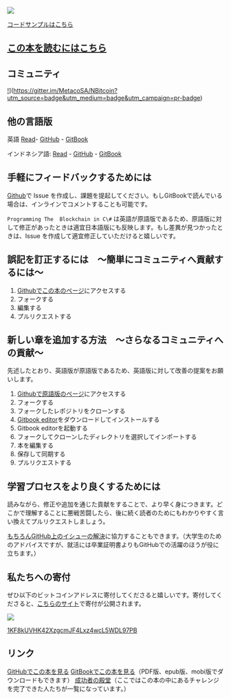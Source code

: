 ![](assets/ProgrammingBlockchain.png)

[コードサンプルはこちら](https://github.com/ProgrammingBlockchain/ProgrammingBlockchainCodeExamples/)

## [この本を読むにはこちら](https://programmingblockchain.gitbooks.io/programmingblockchain-japanese/content/)

## コミュニティ

[!](https://badges.gitter.im/MetacoSA/NBitcoin.svg)](<https://gitter.im/MetacoSA/NBitcoin?utm_source=badge&utm_medium=badge&utm_campaign=pr-badge>)

## 他の言語版

英語
[Read](https://programmingblockchain.gitbooks.io/programmingblockchain/content/)- [GitHub](https://github.com/ProgrammingBlockchain/ProgrammingBlockchain) - [GitBook](https://www.gitbook.com/book/programmingblockchain/programmingblockchain)

インドネシア語: [Read](https://nopara73.gitbooks.io/programmingblockchainindonesian/content/) - [GitHub](https://github.com/ProgrammingBlockchain/ProgrammingBlockchain-Indonesian) - [GitBook](https://www.gitbook.com/book/nopara73/programmingblockchainindonesian)

## 手軽にフィードバックするためには

[Github](https://github.com/ProgrammingBlockchain/ProgrammingBlockchain-Japanese)で Issue を作成し、課題を提起してください。もしGitBookで読んでいる場合は、インラインでコメントすることも可能です。

`Programming The  Blockchain in C\#` は英語が原語版であるため、原語版に対して修正があったときは適宜日本語版にも反映します。もし差異が見つかったときは、Issue を作成して適宜修正していただけると嬉しいです。

## 誤記を訂正するには　〜簡単にコミュニティへ貢献するには〜

1. [Githubでこの本のページ](https://github.com/ProgrammingBlockchain/ProgrammingBlockchain-Japanese)にアクセスする
2. フォークする
3. 編集する
4. プルリクエストする

## 新しい章を追加する方法　〜さらなるコミュニティへの貢献〜

先述したとおり、英語版が原語版であるため、英語版に対して改善の提案をお願いします。

1. [Githubで原語版のページ](https://github.com/ProgrammingBlockchain/ProgrammingBlockchain)にアクセスする
2. フォークする
3. フォークしたレポジトリをクローンする
4. [Gitbook editor](https://www.gitbook.com/editor)をダウンロードしてインストールする
5. Gitbook editorを起動する
6. フォークしてクローンしたディレクトリを選択してインポートする
7. 本を編集する
8. 保存して同期する
9. プルリクエストする

## 学習プロセスをより良くするためには

読みながら、修正や追加を通じた貢献をすることで、より早く身につきます。どこかで理解することに悪戦苦闘したら、後に続く読者のためにもわかりやすく言い換えてプルリクエストしましょう。

[もちろんGitHub上のイシューの解決](https://github.com/ProgrammingBlockchain/ProgrammingBlockchain-Japanese/issues)に協力することもできます。（大学生のためのアドバイスですが、就活には卒業証明書よりもGitHubでの活躍のほうが役に立ちます。）

## 私たちへの寄付

ぜひ以下のビットコインアドレスに寄付してくださると嬉しいです。寄付してくださると、[こちらのサイト](http://n.bitcoin.ninja/)で寄付が公開されます。

![](assets/BookQr.png)

[1KF8kUVHK42XzgcmJF4Lxz4wcL5WDL97PB](https://www.smartbit.com.au/address/1KF8kUVHK42XzgcmJF4Lxz4wcL5WDL97PB)

## リンク

[GitHubでこの本を見る](https://github.com/ProgrammingBlockchain/ProgrammingBlockchain-Japanese)
[GitBookでこの本を見る](https://www.gitbook.com/book/programmingblockchain/programmingblockchain-japanese)（PDF版、epub版、mobi版でダウンロードもできます）
[成功者の殿堂](http://n.bitcoin.ninja/)（ここではこの本の中にあるチャレンジを完了できた人たちが一覧になっています。）
